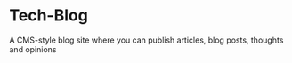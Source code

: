 # Tech-Blog
A CMS-style blog site where you can publish articles, blog posts, thoughts and opinions
